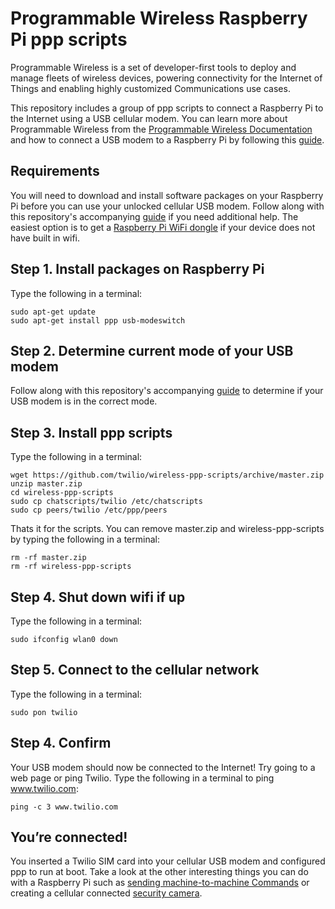 # Programmable Wireless Raspberry Pi ppp scripts
Programmable Wireless is a set of developer-first tools to deploy and manage fleets of wireless devices, powering connectivity for the Internet of Things and enabling highly customized Communications use cases.

This repository includes a group of ppp scripts to connect a Raspberry Pi to the Internet using a USB cellular modem. You can learn more about Programmable Wireless from the [Programmable Wireless Documentation](https://www.twilio.com/docs/api/wireless) and how to connect a USB modem to a Raspberry Pi by following this [guide](https://www.twilio.com/docs/api/wireless/iot-guides/connect-using-raspberry-pi-and-cellular-usb-modem).
## Requirements
You will need to download and install software packages on your Raspberry Pi before you can use your unlocked cellular USB modem. Follow along with this repository's accompanying [guide](https://www.twilio.com/docs/api/wireless/iot-guides/connect-using-raspberry-pi-and-cellular-usb-modem) if you need additional help. The easiest option is to get a [Raspberry Pi WiFi dongle](https://www.amazon.com/Official-Raspberry-Pi-WiFi-dongle/dp/B014HTNO52/ref=sr_1_1?ie=UTF8&qid=1500054954&sr=8-1&keywords=Raspberry+Pi+Official+WiFi+Adapter) if your device does not have built in wifi.
## Step 1. Install packages on Raspberry Pi
Type the following in a terminal:
```
sudo apt-get update
sudo apt-get install ppp usb-modeswitch
```
## Step 2. Determine current mode of your USB modem
Follow along with this repository's accompanying [guide](https://www.twilio.com/docs/api/wireless/iot-guides/connect-using-raspberry-pi-and-cellular-usb-modem) to determine if your USB modem is in the correct mode.
## Step 3. Install ppp scripts
Type the following in a terminal:
```
wget https://github.com/twilio/wireless-ppp-scripts/archive/master.zip
unzip master.zip
cd wireless-ppp-scripts
sudo cp chatscripts/twilio /etc/chatscripts
sudo cp peers/twilio /etc/ppp/peers
```
Thats it for the scripts. You can remove master.zip and wireless-ppp-scripts by typing the following in a terminal:
```
rm -rf master.zip
rm -rf wireless-ppp-scripts
```
## Step 4. Shut down wifi if up
Type the following in a terminal:
```
sudo ifconfig wlan0 down
```
## Step 5. Connect to the cellular network
Type the following in a terminal:
```
sudo pon twilio
```
## Step 4. Confirm
Your USB modem should now be connected to the Internet! Try going to a web page or ping Twilio. Type the following in a terminal to ping www.twilio.com:
```
ping -c 3 www.twilio.com
```
## You’re connected!
You inserted a Twilio SIM card into your cellular USB modem and configured ppp to run at boot. Take a look at the other interesting things you can do with a Raspberry Pi such as [sending machine-to-machine Commands](https://www.twilio.com/docs/api/wireless/sending-machine-machine-commands) or creating a cellular connected [security camera](https://www.twilio.com/wireless/blueprints).
